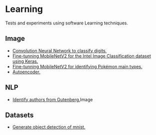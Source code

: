 # Learning
Tests and experiments using software Learning techniques.

## Image
 - [Convolution Neural Network to classify digits.](https://www.kaggle.com/lpugens/digit-recognizer)
 - [Fine-tunning MobileNetV2 for the Intel Image Classification dataset using Keras.](https://www.kaggle.com/lpugens/intel-image-classification?scriptVersionId=38561906)
 - [Fine-tunning MobileNetV2 for identifying Pokémon main types.](https://www.kaggle.com/lpugens/pokemon-type-classification)
 - [Autoencoder.](https://colab.research.google.com/drive/1wJAayv5JVMxffRCZKUkGVfpY8yMzv3gH?usp=sharing)
 
## NLP
 - [Identify authors from Gutenberg.](https://colab.research.google.com/drive/17_NJ5BKurkabUasSLDnGDbdfYxvC1mXp?usp=sharing)Image

## Datasets
 - [Generate object detection of mnist.](https://colab.research.google.com/drive/1vRiGR-KS5kyiXWVMYDPAYVAbC67NxN_m?usp=sharing)
